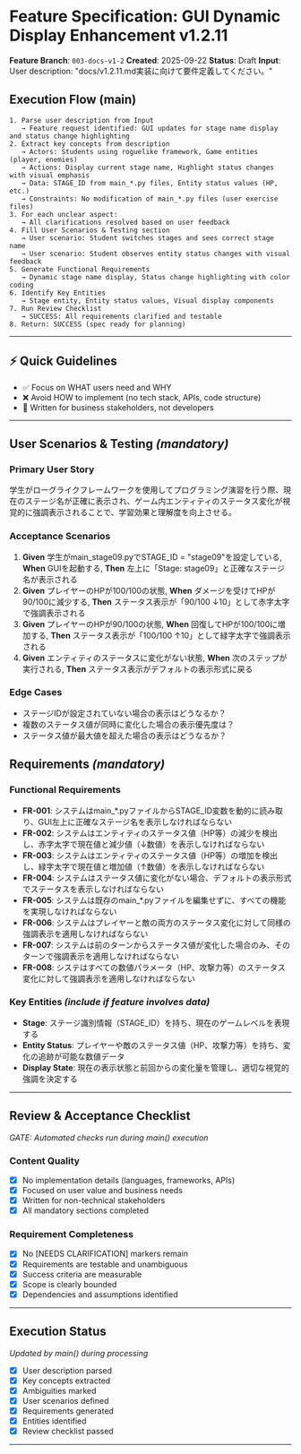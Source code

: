 # Feature Specification: GUI Dynamic Display Enhancement v1.2.11

**Feature Branch**: `003-docs-v1-2`
**Created**: 2025-09-22
**Status**: Draft
**Input**: User description: "docs/v1.2.11.md実装に向けて要件定義してください。"

## Execution Flow (main)
```
1. Parse user description from Input
   → Feature request identified: GUI updates for stage name display and status change highlighting
2. Extract key concepts from description
   → Actors: Students using roguelike framework, Game entities (player, enemies)
   → Actions: Display current stage name, Highlight status changes with visual emphasis
   → Data: STAGE_ID from main_*.py files, Entity status values (HP, etc.)
   → Constraints: No modification of main_*.py files (user exercise files)
3. For each unclear aspect:
   → All clarifications resolved based on user feedback
4. Fill User Scenarios & Testing section
   → User scenario: Student switches stages and sees correct stage name
   → User scenario: Student observes entity status changes with visual feedback
5. Generate Functional Requirements
   → Dynamic stage name display, Status change highlighting with color coding
6. Identify Key Entities
   → Stage entity, Entity status values, Visual display components
7. Run Review Checklist
   → SUCCESS: All requirements clarified and testable
8. Return: SUCCESS (spec ready for planning)
```

---

## ⚡ Quick Guidelines
- ✅ Focus on WHAT users need and WHY
- ❌ Avoid HOW to implement (no tech stack, APIs, code structure)
- 👥 Written for business stakeholders, not developers

---

## User Scenarios & Testing *(mandatory)*

### Primary User Story
学生がローグライクフレームワークを使用してプログラミング演習を行う際、現在のステージ名が正確に表示され、ゲーム内エンティティのステータス変化が視覚的に強調表示されることで、学習効果と理解度を向上させる。

### Acceptance Scenarios
1. **Given** 学生がmain_stage09.pyでSTAGE_ID = "stage09"を設定している, **When** GUIを起動する, **Then** 左上に「Stage: stage09」と正確なステージ名が表示される
2. **Given** プレイヤーのHPが100/100の状態, **When** ダメージを受けてHPが90/100に減少する, **Then** ステータス表示が「90/100 ↓10」として赤字太字で強調表示される
3. **Given** プレイヤーのHPが90/100の状態, **When** 回復してHPが100/100に増加する, **Then** ステータス表示が「100/100 ↑10」として緑字太字で強調表示される
4. **Given** エンティティのステータスに変化がない状態, **When** 次のステップが実行される, **Then** ステータス表示がデフォルトの表示形式に戻る

### Edge Cases
- ステージIDが設定されていない場合の表示はどうなるか？
- 複数のステータス値が同時に変化した場合の表示優先度は？
- ステータス値が最大値を超えた場合の表示はどうなるか？

## Requirements *(mandatory)*

### Functional Requirements
- **FR-001**: システムはmain_*.pyファイルからSTAGE_ID変数を動的に読み取り、GUI左上に正確なステージ名を表示しなければならない
- **FR-002**: システムはエンティティのステータス値（HP等）の減少を検出し、赤字太字で現在値と減少値（↓数値）を表示しなければならない
- **FR-003**: システムはエンティティのステータス値（HP等）の増加を検出し、緑字太字で現在値と増加値（↑数値）を表示しなければならない
- **FR-004**: システムはステータス値に変化がない場合、デフォルトの表示形式でステータスを表示しなければならない
- **FR-005**: システムは既存のmain_*.pyファイルを編集せずに、すべての機能を実現しなければならない
- **FR-006**: システムはプレイヤーと敵の両方のステータス変化に対して同様の強調表示を適用しなければならない
- **FR-007**: システムは前のターンからステータス値が変化した場合のみ、そのターンで強調表示を適用しなければならない
- **FR-008**: システはすべての数値パラメータ（HP、攻撃力等）のステータス変化に対して強調表示を適用しなければならない

### Key Entities *(include if feature involves data)*
- **Stage**: ステージ識別情報（STAGE_ID）を持ち、現在のゲームレベルを表現する
- **Entity Status**: プレイヤーや敵のステータス値（HP、攻撃力等）を持ち、変化の追跡が可能な数値データ
- **Display State**: 現在の表示状態と前回からの変化量を管理し、適切な視覚的強調を決定する

---

## Review & Acceptance Checklist
*GATE: Automated checks run during main() execution*

### Content Quality
- [x] No implementation details (languages, frameworks, APIs)
- [x] Focused on user value and business needs
- [x] Written for non-technical stakeholders
- [x] All mandatory sections completed

### Requirement Completeness
- [x] No [NEEDS CLARIFICATION] markers remain
- [x] Requirements are testable and unambiguous
- [x] Success criteria are measurable
- [x] Scope is clearly bounded
- [x] Dependencies and assumptions identified

---

## Execution Status
*Updated by main() during processing*

- [x] User description parsed
- [x] Key concepts extracted
- [x] Ambiguities marked
- [x] User scenarios defined
- [x] Requirements generated
- [x] Entities identified
- [x] Review checklist passed

---